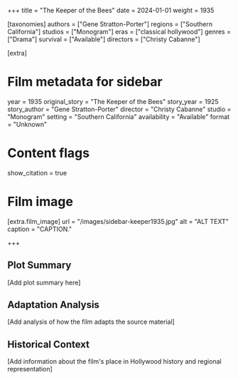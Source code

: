 +++
title = "The Keeper of the Bees"
date = 2024-01-01
weight = 1935

[taxonomies]
authors = ["Gene Stratton-Porter"]
regions = ["Southern California"]
studios = ["Monogram"]
eras = ["classical hollywood"]
genres = ["Drama"]
survival = ["Available"]
directors = ["Christy Cabanne"]

[extra]
# Film metadata for sidebar
year = 1935
original_story = "The Keeper of the Bees"
story_year = 1925
story_author = "Gene Stratton-Porter"
director = "Christy Cabanne"
studio = "Monogram"
setting = "Southern California"
availability = "Available"
format = "Unknown"

# Content flags
show_citation = true

# Film image
[extra.film_image]
url = "/images/sidebar-keeper1935.jpg"
alt = "ALT TEXT"
caption = "CAPTION."

+++

## Plot Summary

[Add plot summary here]

## Adaptation Analysis

[Add analysis of how the film adapts the source material]

## Historical Context

[Add information about the film's place in Hollywood history and regional representation]